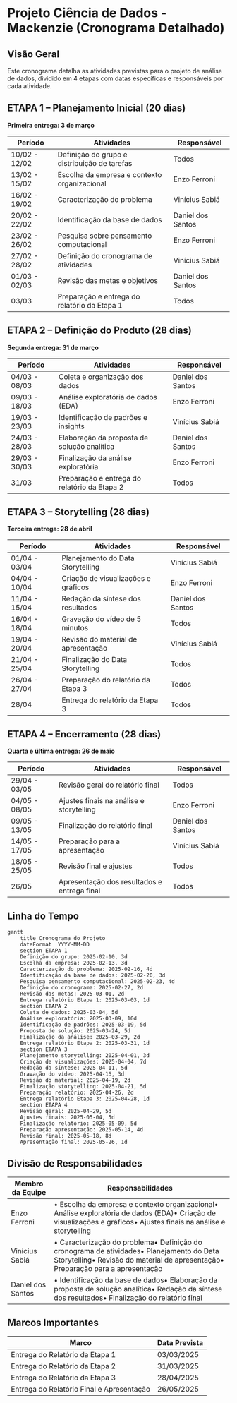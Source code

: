 # Projeto Ciência de Dados - Mackenzie (Cronograma Detalhado)

## Visão Geral

Este cronograma detalha as atividades previstas para o projeto de análise de dados, dividido em 4 etapas com datas específicas e responsáveis por cada atividade.

## ETAPA 1 – Planejamento Inicial (20 dias)

**Primeira entrega: 3 de março**

| **Período** | **Atividades** | **Responsável** |
| --- | --- | --- |
| 10/02 - 12/02 | Definição do grupo e distribuição de tarefas | Todos |
| 13/02 - 15/02 | Escolha da empresa e contexto organizacional | Enzo Ferroni |
| 16/02 - 19/02 | Caracterização do problema | Vinícius Sabiá |
| 20/02 - 22/02 | Identificação da base de dados | Daniel dos Santos |
| 23/02 - 26/02 | Pesquisa sobre pensamento computacional | Enzo Ferroni |
| 27/02 - 28/02 | Definição do cronograma de atividades | Vinícius Sabiá |
| 01/03 - 02/03 | Revisão das metas e objetivos | Daniel dos Santos |
| 03/03 | Preparação e entrega do relatório da Etapa 1 | Todos |

## ETAPA 2 – Definição do Produto (28 dias)

**Segunda entrega: 31 de março**

| **Período** | **Atividades** | **Responsável** |
| --- | --- | --- |
| 04/03 - 08/03 | Coleta e organização dos dados | Daniel dos Santos |
| 09/03 - 18/03 | Análise exploratória de dados (EDA) | Enzo Ferroni |
| 19/03 - 23/03 | Identificação de padrões e insights | Vinícius Sabiá |
| 24/03 - 28/03 | Elaboração da proposta de solução analítica | Daniel dos Santos |
| 29/03 - 30/03 | Finalização da análise exploratória | Enzo Ferroni |
| 31/03 | Preparação e entrega do relatório da Etapa 2 | Todos |

## ETAPA 3 – Storytelling (28 dias)

**Terceira entrega: 28 de abril**

| **Período** | **Atividades** | **Responsável** |
| --- | --- | --- |
| 01/04 - 03/04 | Planejamento do Data Storytelling | Vinícius Sabiá |
| 04/04 - 10/04 | Criação de visualizações e gráficos | Enzo Ferroni |
| 11/04 - 15/04 | Redação da síntese dos resultados | Daniel dos Santos |
| 16/04 - 18/04 | Gravação do vídeo de 5 minutos | Todos |
| 19/04 - 20/04 | Revisão do material de apresentação | Vinícius Sabiá |
| 21/04 - 25/04 | Finalização do Data Storytelling | Todos |
| 26/04 - 27/04 | Preparação do relatório da Etapa 3 | Todos |
| 28/04 | Entrega do relatório da Etapa 3 | Todos |

## ETAPA 4 – Encerramento (28 dias)

**Quarta e última entrega: 26 de maio**

| **Período** | **Atividades** | **Responsável** |
| --- | --- | --- |
| 29/04 - 03/05 | Revisão geral do relatório final | Todos |
| 04/05 - 08/05 | Ajustes finais na análise e storytelling | Enzo Ferroni |
| 09/05 - 13/05 | Finalização do relatório final | Daniel dos Santos |
| 14/05 - 17/05 | Preparação para a apresentação | Vinícius Sabiá |
| 18/05 - 25/05 | Revisão final e ajustes | Todos |
| 26/05 | Apresentação dos resultados e entrega final | Todos |

## Linha do Tempo

```mermaid
gantt
    title Cronograma do Projeto
    dateFormat  YYYY-MM-DD
    section ETAPA 1
    Definição do grupo: 2025-02-10, 3d
    Escolha da empresa: 2025-02-13, 3d
    Caracterização do problema: 2025-02-16, 4d
    Identificação da base de dados: 2025-02-20, 3d
    Pesquisa pensamento computacional: 2025-02-23, 4d
    Definição do cronograma: 2025-02-27, 2d
    Revisão das metas: 2025-03-01, 2d
    Entrega relatório Etapa 1: 2025-03-03, 1d
    section ETAPA 2
    Coleta de dados: 2025-03-04, 5d
    Análise exploratória: 2025-03-09, 10d
    Identificação de padrões: 2025-03-19, 5d
    Proposta de solução: 2025-03-24, 5d
    Finalização da análise: 2025-03-29, 2d
    Entrega relatório Etapa 2: 2025-03-31, 1d
    section ETAPA 3
    Planejamento storytelling: 2025-04-01, 3d
    Criação de visualizações: 2025-04-04, 7d
    Redação da síntese: 2025-04-11, 5d
    Gravação do vídeo: 2025-04-16, 3d
    Revisão do material: 2025-04-19, 2d
    Finalização storytelling: 2025-04-21, 5d
    Preparação relatório: 2025-04-26, 2d
    Entrega relatório Etapa 3: 2025-04-28, 1d
    section ETAPA 4
    Revisão geral: 2025-04-29, 5d
    Ajustes finais: 2025-05-04, 5d
    Finalização relatório: 2025-05-09, 5d
    Preparação apresentação: 2025-05-14, 4d
    Revisão final: 2025-05-18, 8d
    Apresentação final: 2025-05-26, 1d
```

## Divisão de Responsabilidades

| **Membro da Equipe** | **Responsabilidades** |
| --- | --- |
| Enzo Ferroni | • Escolha da empresa e contexto organizacional• Análise exploratória de dados (EDA)• Criação de visualizações e gráficos• Ajustes finais na análise e storytelling |
| Vinícius Sabiá | • Caracterização do problema• Definição do cronograma de atividades• Planejamento do Data Storytelling• Revisão do material de apresentação• Preparação para a apresentação |
| Daniel dos Santos | • Identificação da base de dados• Elaboração da proposta de solução analítica• Redação da síntese dos resultados• Finalização do relatório final |

## Marcos Importantes

| **Marco** | **Data Prevista** |
| --- | --- |
| Entrega do Relatório da Etapa 1 | 03/03/2025 |
| Entrega do Relatório da Etapa 2 | 31/03/2025 |
| Entrega do Relatório da Etapa 3 | 28/04/2025 |
| Entrega do Relatório Final e Apresentação | 26/05/2025 |